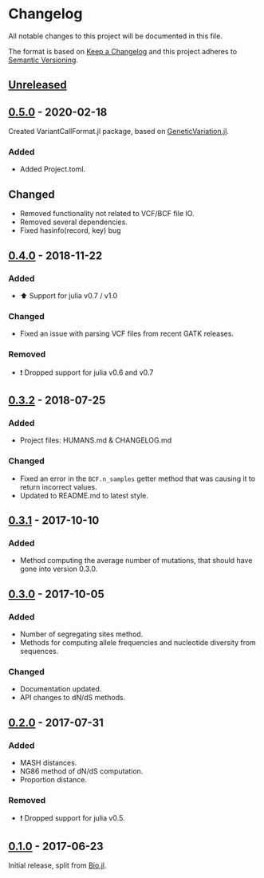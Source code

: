 # Changelog
All notable changes to this project will be documented in this file.

The format is based on [Keep a Changelog](http://keepachangelog.com/en/1.0.0/)
and this project adheres to [Semantic Versioning](http://semver.org/spec/v2.0.0.html).

## [Unreleased]

## [0.5.0] - 2020-02-18
Created VariantCallFormat.jl package, based on [GeneticVariation.jl](https://github.com/BioJulia/GeneticVariation.jl).

### Added
- Added Project.toml.

## Changed
- Removed functionality not related to VCF/BCF file IO.
- Removed several dependencies.
- Fixed hasinfo(record, key) bug

## [0.4.0] - 2018-11-22
### Added
- :arrow_up: Support for julia v0.7 / v1.0

### Changed
- Fixed an issue with parsing VCF files from recent GATK releases.

### Removed
- :exclamation: Dropped support for julia v0.6 and v0.7

## [0.3.2] - 2018-07-25
### Added
- Project files: HUMANS.md & CHANGELOG.md

### Changed
- Fixed an error in the `BCF.n_samples` getter method that was causing it to return incorrect values.
- Updated to README.md to latest style. 

## [0.3.1] - 2017-10-10
### Added
- Method computing the average number of mutations, that should have gone into
  version 0.3.0.

## [0.3.0] - 2017-10-05
### Added
- Number of segregating sites method.
- Methods for computing allele frequencies and nucleotide diversity from sequences.

### Changed
- Documentation updated.
- API changes to dN/dS methods.

## [0.2.0] - 2017-07-31
### Added
- MASH distances.
- NG86 method of dN/dS computation.
- Proportion distance.

### Removed
- :exclamation: Dropped support for julia v0.5.

## [0.1.0] - 2017-06-23

Initial release, split from [Bio.jl](https://github.com/BioJulia/Bio.jl).

[Unreleased]: https://github.com/rasmushenningsson/VariantCallFormat.jl/compare/v0.5.0...HEAD
[0.5.0]: https://github.com/rasmushenningsson/VariantCallFormat.jl/compare/v0.4.0...v0.5.0
[0.4.0]: https://github.com/BioJulia/GeneticVariation.jl/compare/v0.3.1...v0.4.0
[0.3.2]: https://github.com/BioJulia/GeneticVariation.jl/compare/v0.3.1...v0.3.2
[0.3.1]: https://github.com/BioJulia/GeneticVariation.jl/compare/v0.3.0...v0.3.1
[0.3.0]: https://github.com/BioJulia/GeneticVariation.jl/compare/v0.2.0...v0.3.0
[0.2.0]: https://github.com/BioJulia/GeneticVariation.jl/compare/v0.1.0...v0.2.0
[0.1.0]: https://github.com/BioJulia/GeneticVariation.jl/tree/v0.1.0
